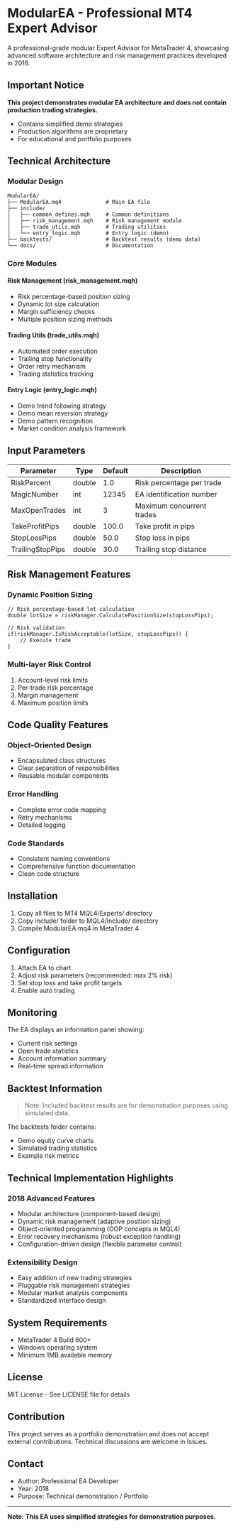 # ModularEA - Professional MT4 Expert Advisor

A professional-grade modular Expert Advisor for MetaTrader 4, showcasing advanced software architecture and risk management practices developed in 2018.

## Important Notice

**This project demonstrates modular EA architecture and does not contain production trading strategies.**

- Contains simplified demo strategies
- Production algorithms are proprietary
- For educational and portfolio purposes

## Technical Architecture

### Modular Design

```
ModularEA/
├── ModularEA.mq4              # Main EA file
├── include/
│   ├── common_defines.mqh     # Common definitions
│   ├── risk_management.mqh    # Risk management module
│   ├── trade_utils.mqh        # Trading utilities
│   └── entry_logic.mqh        # Entry logic (demo)
├── backtests/                 # Backtest results (demo data)
└── docs/                      # Documentation
```

### Core Modules

#### Risk Management (risk_management.mqh)

- Risk percentage-based position sizing
- Dynamic lot size calculation
- Margin sufficiency checks
- Multiple position sizing methods

#### Trading Utils (trade_utils.mqh)

- Automated order execution
- Trailing stop functionality
- Order retry mechanism
- Trading statistics tracking

#### Entry Logic (entry_logic.mqh)

- Demo trend following strategy
- Demo mean reversion strategy
- Demo pattern recognition
- Market condition analysis framework

## Input Parameters

| Parameter        | Type   | Default | Description               |
| ---------------- | ------ | ------- | ------------------------- |
| RiskPercent      | double | 1.0     | Risk percentage per trade |
| MagicNumber      | int    | 12345   | EA identification number  |
| MaxOpenTrades    | int    | 3       | Maximum concurrent trades |
| TakeProfitPips   | double | 100.0   | Take profit in pips       |
| StopLossPips     | double | 50.0    | Stop loss in pips         |
| TrailingStopPips | double | 30.0    | Trailing stop distance    |

## Risk Management Features

### Dynamic Position Sizing

```mql4
// Risk percentage-based lot calculation
double lotSize = riskManager.CalculatePositionSize(stopLossPips);

// Risk validation
if(riskManager.IsRiskAcceptable(lotSize, stopLossPips)) {
    // Execute trade
}
```

### Multi-layer Risk Control

1. Account-level risk limits
2. Per-trade risk percentage
3. Margin management
4. Maximum position limits

## Code Quality Features

### Object-Oriented Design

- Encapsulated class structures
- Clear separation of responsibilities
- Reusable modular components

### Error Handling

- Complete error code mapping
- Retry mechanisms
- Detailed logging

### Code Standards

- Consistent naming conventions
- Comprehensive function documentation
- Clean code structure

## Installation

1. Copy all files to MT4 MQL4/Experts/ directory
2. Copy include/ folder to MQL4/Include/ directory
3. Compile ModularEA.mq4 in MetaTrader 4

## Configuration

1. Attach EA to chart
2. Adjust risk parameters (recommended: max 2% risk)
3. Set stop loss and take profit targets
4. Enable auto trading

## Monitoring

The EA displays an information panel showing:

- Current risk settings
- Open trade statistics
- Account information summary
- Real-time spread information

## Backtest Information

> Note: Included backtest results are for demonstration purposes using simulated data.

The backtests folder contains:

- Demo equity curve charts
- Simulated trading statistics
- Example risk metrics

## Technical Implementation Highlights

### 2018 Advanced Features

- Modular architecture (component-based design)
- Dynamic risk management (adaptive position sizing)
- Object-oriented programming (OOP concepts in MQL4)
- Error recovery mechanisms (robust exception handling)
- Configuration-driven design (flexible parameter control)

### Extensibility Design

- Easy addition of new trading strategies
- Pluggable risk management strategies
- Modular market analysis components
- Standardized interface design

## System Requirements

- MetaTrader 4 Build 600+
- Windows operating system
- Minimum 1MB available memory

## License

MIT License - See LICENSE file for details

## Contribution

This project serves as a portfolio demonstration and does not accept external contributions. Technical discussions are welcome in Issues.

## Contact

- Author: Professional EA Developer
- Year: 2018
- Purpose: Technical demonstration / Portfolio

---

**Note: This EA uses simplified strategies for demonstration purposes.**
